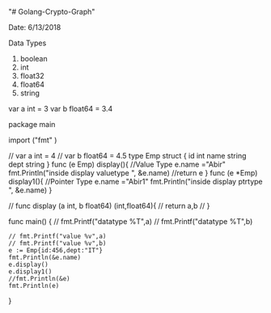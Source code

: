 "# Golang-Crypto-Graph" 


Date: 6/13/2018

Data Types
1. boolean
2. int
3. float32
4. float64
5. string

var a int = 3
var b float64 = 3.4

package main

import ("fmt"
)

// var a int = 4
// var b float64 = 4.5
type Emp struct {
	id int
	name string
	dept string
}
func (e Emp) display(){ //Value Type
	e.name ="Abir"
	fmt.Println("inside display valuetype ", &e.name)
	//return e
}
func (e *Emp) display1(){ //Pointer Type
	e.name ="Abir1"
	fmt.Println("inside display ptrtype ", &e.name)
}

// func display (a int, b float64) (int,float64){
// 	return a,b
// }

func main() {
	// fmt.Printf("datatype %T",a)
	// fmt.Printf("datatype %T",b)

	// fmt.Printf("value %v",a)
	// fmt.Printf("value %v",b)
	e := Emp{id:456,dept:"IT"}
	fmt.Println(&e.name)
	e.display()
	e.display1()
	//fmt.Println(&e)
	fmt.Println(e)
}

